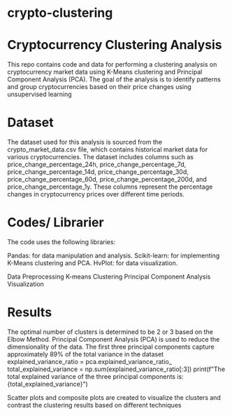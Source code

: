# crypto-clustering
 # Cryptocurrency Clustering Analysis

This repo contains code and data for performing a clustering analysis on cryptocurrency market data using K-Means clustering and Principal Component Analysis (PCA). The goal of the analysis is to identify patterns and group cryptocurrencies based on their price changes using unsupervised learning

 # Dataset
 
The dataset used for this analysis is sourced from the crypto_market_data.csv file, which contains historical market data for various cryptocurrencies. The dataset includes columns such as price_change_percentage_24h, price_change_percentage_7d, price_change_percentage_14d, price_change_percentage_30d, price_change_percentage_60d, price_change_percentage_200d, and price_change_percentage_1y. These columns represent the percentage changes in cryptocurrency prices over different time periods.

# Codes/ Librarier

The code uses the following libraries:

Pandas: for data manipulation and analysis.
Scikit-learn: for implementing K-Means clustering and PCA.
HvPlot: for data visualization.

Data Preprocessing
K-means Clustering
Principal Component Analysis
Visualization

# Results
The optimal number of clusters is determined to be 2 or 3 based on the Elbow Method.
Principal Component Analysis (PCA) is used to reduce the dimensionality of the data. The first three principal components capture approximately 89% of the total variance in the dataset
explained_variance_ratio = pca.explained_variance_ratio_
total_explained_variance = np.sum(explained_variance_ratio[:3])
print(f"The total explained variance of the three principal components is: {total_explained_variance}")

Scatter plots and composite plots are created to visualize the clusters and contrast the clustering results based on different techniques

